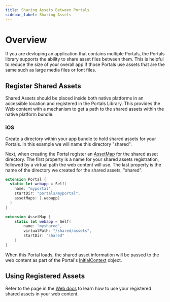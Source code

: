 ```yaml
---
title: Sharing Assets Between Portals
sidebar_label: Sharing Assets
---
```


# Overview

If you are devloping an application that contains multiple Portals, the Portals library supports the ability to share asset files between them. This is helpful to reduce the size of your overall app if those Portals use assets that are the same such as large media files or font files.

## Register Shared Assets

Shared Assets should be placed inside both native platforms in an accessible location and registered in the Portals Library. This provides the Web content with a mechanism to get a path to the shared assets within the native platform bundle.

### iOS

Create a directory within your app bundle to hold shared assets for your Portals. In this example we will name this directory "shared".

Next, when creating the Portal register an [AssetMap](https://ionic-portals-ios.vercel.app/documentation/ionicportals/assetmap) for the shared asset directory. The first property is a name for your shared assets registration, followed by a virtual path the web content will use. The last property is the name of the directory we created for the shared assets, "shared".

```swift
extension Portal {
  static let webapp = Self(
    name: "myportal",
    startDir: "portals/myportal",
    assetMaps: [.webapp]
  )
}

extension AssetMap {
    static let webapp = Self(
        name: "myshared",
        virtualPath: "/shared/assets", 
        startDir: "shared"
    )
}
```

When this Portal loads, the shared asset information will be passed to the web content as part of the Portal's [InitialContext](../../for-web/portals-plugin#initialcontext) object.

## Using Registered Assets

Refer to the page in the [Web docs](../../for-web/sharing-assets) to learn how to use your registered shared assets in your web content.